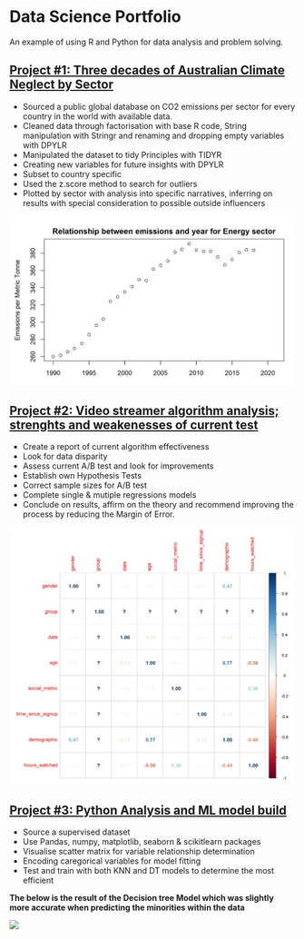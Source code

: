 # Data Science Portfolio
An example of using R and Python for data analysis and problem solving. 

## [Project #1: Three decades of Australian Climate Neglect by Sector](https://github.com/Whittlessness/R-warehouse/blob/main/Three%20decades%20of%20Australian%20Climate%20Neglect%20by%20Sector.Rmd)
* Sourced a public global database on CO2 emissions per sector for every country in the world with available data. 
* Cleaned data through factorisation with base R code, String manipulation with Stringr and renaming and dropping empty variables with DPYLR
* Manipulated the dataset to tidy Principles with TIDYR
* Creating new variables for future insights with DPYLR
* Subset to country specific 
* Used the z.score method to search for outliers 
* Plotted by sector with analysis into specific narratives, inferring on results with special consideration to possible outside influencers

![](https://github.com/Whittlessness/R-warehouse/blob/main/images/plot_energy.jpg)

## [Project #2: Video streamer algorithm analysis; strenghts and weakenesses of current test](https://github.com/Whittlessness/R-warehouse/blob/main/WNW%20report.Rmd)
* Create a report of current algorithm effectiveness
* Look for data disparity 
* Assess current A/B test and look for improvements
* Establish own Hypothesis Tests 
* Correct sample sizes for A/B test 
* Complete single & mutiple regressions models 
* Conclude on results, affirm on the theory and recommend improving the process by reducing the Margin of Error. 

![](https://github.com/Whittlessness/R-warehouse/blob/main/correlation%20matrix.jpg)

## [Project #3: Python Analysis and ML model build](https://github.com/Whittlessness/Warehouse/blob/main/python%20ML.ipynb)
* Source a supervised dataset 
* Use Pandas, numpy, matplotlib, seaborn & scikitlearn packages 
* Visualise scatter matrix for variable relationship determination 
* Encoding caregorical variables for model fitting
* Test and train with both KNN and DT models to determine the most efficient

**The below is the result of the Decision tree Model which was slightly more accurate when predicting the minorities within the data**

![](https://github.com/Whittlessness/Warehouse/blob/main/images/DT%20classification%20report%20.jpg)
